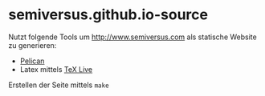 # semiversus.github.io-source

Nutzt folgende Tools um http://www.semiversus.com als statische Website zu generieren:

* [Pelican](http://blog.getpelican.com/)
* Latex mittels [TeX Live](https://www.tug.org/texlive/)

Erstellen der Seite mittels `make`
